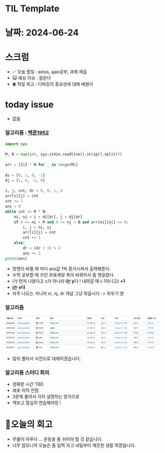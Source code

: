 # TIL Template

# 날짜: 2024-06-24

# 스크럼
- ✅ 오늘 할일 : axios, ajax공부, 과제 제출
- 🙀 예상 이슈 : 잠온다
- 🍀 작일 회고 : 디버깅의 중요성에 대해 배웠다

# today issue
- 없음

### 알고리즘 : [백준1952](https://www.acmicpc.net/problem/1952)
``` python
import sys

M, N = map(int, sys.stdin.readline().strip().split())

arr = [[0] * N for _ in range(M)]

di = [0, 1, 0, -1]
dj = [1, 0, -1, 0]

i, j, cnt, dr = 0, 0, 1, 0
arr[i][j] = cnt
cnt += 1
ans = 0
while cnt <= M * N:
    ni, nj = i + di[dr], j + dj[dr]
    if 0 <= ni < M and 0 <= nj < N and arr[ni][nj] == 0:
        i, j = ni, nj
        arr[i][j] = cnt
        cnt += 1
    else:
        dr = (dr + 1) % 4
        ans += 1
print(ans)
```
- 방향이 바뀔 때 마다 ans값 1씩 증가시켜서 출력해준다.
- 수학 공부할 때 쓰던 좌표계랑 축이 바뀌어서 좀 햇갈렸다.
- i가 먼저 나왔다고 x가 아니라 **i는 y**다 ! 내려갈 때 (-1아니고) **+1**
- **j는 x다**
- 자주 나오는 거니까 ni, nj, dr 개념 그냥 외웁시다 -> 외우기 완

### 알고리즘
![alt text](image.png)
- 많이 풀어서 사진으로 대체하겠습니다.

### 알고리즘 스터디 회의
- 정확한 시간 TBD
- 레포 아직 안팜
- 3문제 풀어서 각자 설명하는 방식으로
- 책보고 열심히 연습해야징 !



# 🎱오늘의 회고
- 무릎이 아푸다 ... 운동을 좀 쉬어야 할 것 같습니다.
- 너무 잠오니까 오늘은 좀 일찍 자고 내일부터 깨끗한 생활 하겠읍니다.
